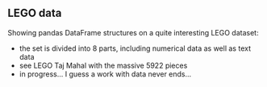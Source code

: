 ## LEGO data
Showing pandas DataFrame structures on a quite interesting LEGO dataset:
- the set is divided into 8 parts, including numerical data as well as text data
- see LEGO Taj Mahal with the massive 5922 pieces
- in progress... I guess a work with data never ends...
